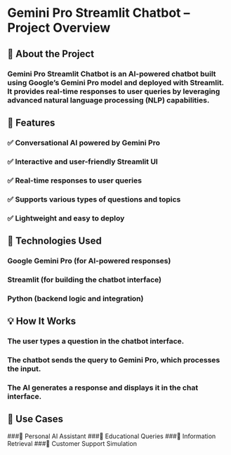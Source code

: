 # Gemini Pro Streamlit Chatbot – Project Overview

## 📌 About the Project
### Gemini Pro Streamlit Chatbot is an AI-powered chatbot built using Google’s Gemini Pro model and deployed with Streamlit. It provides real-time responses to user queries by leveraging advanced natural language processing (NLP) capabilities.

## 🚀 Features
### ✅ Conversational AI powered by Gemini Pro
### ✅ Interactive and user-friendly Streamlit UI
### ✅ Real-time responses to user queries
### ✅ Supports various types of questions and topics
### ✅ Lightweight and easy to deploy

## 🔧 Technologies Used
### Google Gemini Pro (for AI-powered responses)
### Streamlit (for building the chatbot interface)
### Python (backend logic and integration)

## 💡 How It Works
### The user types a question in the chatbot interface.
### The chatbot sends the query to Gemini Pro, which processes the input.
### The AI generates a response and displays it in the chat interface.

## 🎯 Use Cases
###🔹 Personal AI Assistant
###🔹 Educational Queries
###🔹 Information Retrieval
###🔹 Customer Support Simulation

